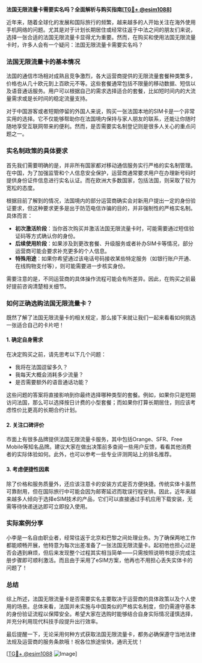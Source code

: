 **法国无限流量卡需要实名吗？全面解析与购买指南[[TG💪+ @esim1088](https://t.me/s/esim1088)]**

近年来，随着全球化的发展和国际旅行的频繁，越来越多的人开始关注在海外使用手机网络的问题。尤其是对于计划长期居住或经常往返于中法之间的朋友们来说，选择一张合适的法国无限流量卡显得尤为重要。然而，在购买和使用法国无限流量卡时，许多人会有一个疑问：法国无限流量卡需要实名吗？

### 法国无限流量卡的基本情况

法国的通信市场相对成熟且竞争激烈，各大运营商提供的无限流量套餐种类繁多，价格也从几十欧元到上百欧元不等。这些套餐通常包括不限量的移动数据、短信以及语音通话服务。用户可以根据自己的需求选择适合的套餐，比如短时间内的大流量需求或是长时间的稳定流量支持。

对于中国游客或者短期停留的外国人来说，购买一张法国本地的SIM卡是一个非常实用的选择。它不仅能够帮助你在法国境内保持与家人朋友的联系，还能让你随时随地享受互联网带来的便利。然而，是否需要实名制登记则是很多人关心的重点问题之一。

### 实名制政策的具体要求

首先我们需要明确的是，并非所有国家都对移动通信服务实行严格的实名制管理。在中国，为了加强监管和个人信息安全保护，运营商通常要求用户在办理新号码时提供身份证件信息进行实名认证。而在欧洲大多数国家，包括法国，则采取了较为宽松的态度。

根据目前了解到的情况，法国境内的部分运营商确实会对新用户提出一定的身份验证要求，但这种要求更多是出于防范电信诈骗的目的，并非强制性的严格实名制。具体而言：

- **初次激活阶段**：当你首次购买并激活法国无限流量卡时，可能需要通过短信验证码等方式确认你的身份。
- **后续使用阶段**：如果涉及到更改套餐、升级服务或者补办SIM卡等情况，部分运营商可能会要求补充更多的个人信息。
- **特殊用途**：如果你希望通过该电话号码接收某些特定服务（如银行账户开通、在线购物支付等），则可能需要进一步核实身份。

需要注意的是，不同运营商的具体操作流程可能会有所差异。因此，在购买之前最好提前咨询清楚相关细节。

### 如何正确选购法国无限流量卡？

既然了解了法国无限流量卡的相关规定，那么接下来就让我们一起来看看如何挑选一张适合自己的卡片吧！

#### 1. 确定自身需求

在决定购买之前，请先思考以下几个问题：
- 我将在法国逗留多久？
- 我每天大概会消耗多少流量？
- 是否需要额外的语音通话功能？

这些问题的答案将直接影响到你最终选择哪种类型的套餐。例如，如果你只是短期访问法国，那么可以选择按日计费的小型套餐；而如果你打算长期居住，则应该考虑性价比更高的长期合约计划。

#### 2. 关注口碑评价

市面上有很多品牌提供法国无限流量卡服务，其中包括Orange、SFR、Free Mobile等知名品牌。建议大家在做出决策前多查阅一些用户反馈，看看其他消费者的实际体验如何。此外，也可以参考一些专业评测网站上的排名推荐。

#### 3. 考虑便捷性因素

除了价格和服务质量外，还应该注意卡的安装方式是否方便快捷。传统实体卡虽然可靠耐用，但在国际旅行中可能会因为邮寄延迟而耽误行程安排。因此，近年来越来越多人倾向于选择eSIM技术的产品，它们可以直接通过手机应用下载安装，无需等待快递送达即可立即投入使用。

### 实际案例分享

小李是一名自由职业者，经常往返于北京和巴黎之间处理业务。为了确保两地工作都能顺畅开展，他特意为每次出差准备了一张法国无限流量卡。起初他也担心过是否会遇到麻烦，但后来发现整个过程其实相当简单——只需按照说明书提示完成注册步骤即可顺利激活。而且由于采用了eSIM方案，他再也不用担心丢失实体卡的问题了！

### 总结

综上所述，法国无限流量卡是否需要实名主要取决于运营商的具体政策以及个人使用的场景。总体来看，法国并未实施与中国类似的严格实名制度，但仍需遵守基本的身份验证流程以保障安全。希望大家在选购时能够结合自身实际情况谨慎选择，并充分利用现代科技手段提升出行效率。

最后提醒一下，无论采用何种方式获取法国无限流量卡，都务必确保遵守当地法律法规及运营商的服务条款哦！祝各位旅途愉快，通讯无忧！

[[TG💪+ @esim1088](https://t.me/s/esim1088) ![Image](https://i.postimg.cc/4NQfJmqS/Snipaste-2025-05-13-00-14-12.png)]
